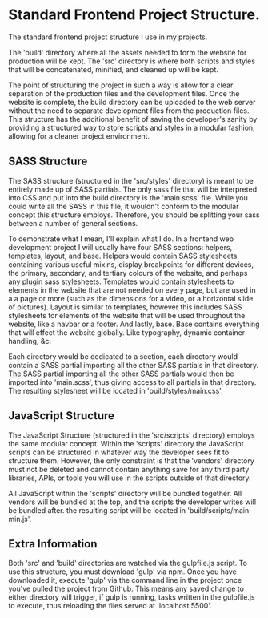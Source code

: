 # Standard Frontend Project Structure.
The standard frontend project structure I use in my projects. 

The 'build' directory where all the assets needed to form the website for production will be kept. The 'src' directory is where both scripts and styles that will be concatenated, minified, and cleaned up will be kept.

The point of structuring the project in such a way is allow for a clear separation of the production files and the development files. Once the website is complete, the build directory can be uploaded to the web server without the need to separate development files from the production files. This structure has the additional benefit of saving the developer's sanity by providing a structured way to store scripts and styles in a modular fashion, allowing for a cleaner project environment. 


## SASS Structure
The SASS structure (structured in the 'src/styles' directory) is meant to be entirely made up of SASS partials. The only sass file that will be interpreted into CSS and put into the build directory is the 'main.scss' file. While you could write all the SASS in this file, it wouldn't conform to the modular concept this structure employs. Therefore, you should be splitting your sass between a number of general sections. 


To demonstrate what I mean, I'll explain what I do. In a frontend web development project I will usually have four SASS sections: helpers, templates, layout, and base. Helpers would contain SASS stylesheets containing various useful mixins, display breakpoints for different devices, the primary, secondary, and tertiary colours of the website, and perhaps any plugin sass stylesheets. Templates would contain stylesheets to elements in the website that are not needed on every page, but are used in a a page or more (such as the dimensions for a video, or a horizontal slide of pictures). Layout is similar to templates, however this includes SASS stylesheets for elements of the website that will be used throughout the website, like a navbar or a footer. And lastly, base. Base contains everything that will effect the website globally. Like typography, dynamic container handling, &c.

Each directory would be dedicated to a section, each directory would contain a SASS partial importing all the other SASS partials in that directory. The SASS partial importing all the other SASS partials would then be imported into 'main.scss', thus giving access to all partials in that directory. The resulting stylesheet will be located in 'build/styles/main.css'.

## JavaScript Structure
The JavaScript Structure (structured in the 'src/scripts' directory) employs the same modular concept. Within the 'scripts' directory the JavaScript scripts can be structured in whatever way the developer sees fit to structure them. However, the only constraint is that the 'vendors' directory must not be deleted and cannot contain anything save for any third party libraries, APIs, or tools you will use in the scripts outside of that directory. 

All JavaScript within the 'scripts' directory will be bundled together. All vendors will be bundled at the top, and the scripts the developer writes will be bundled after. the resulting script will be located in 'build/scripts/main-min.js'.

## Extra Information
Both 'src' and 'build' directories are watched via the gulpfile.js script. To use this structure, you must download 'gulp' via npm. Once you have downloaded it, execute 'gulp' via the command line in the project once you've pulled the project from Github. This means any saved change to either directory will trigger, if gulp is running, tasks written in the gulpfile.js to execute, thus reloading the files served at 'localhost:5500'. 
